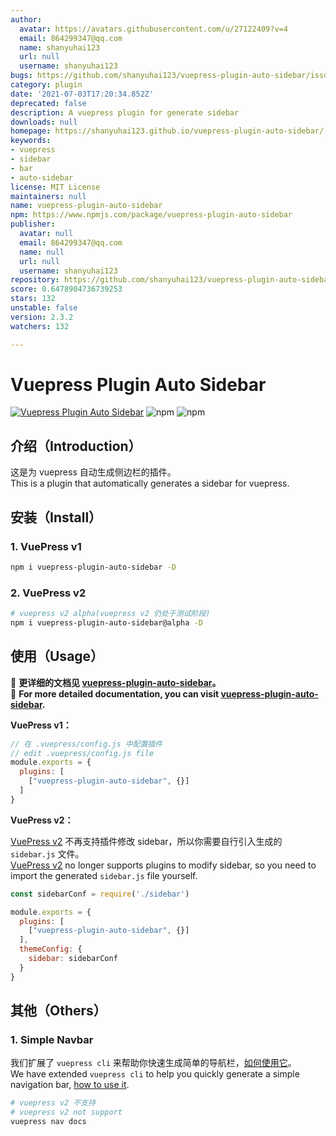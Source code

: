 ```yaml
---
author:
  avatar: https://avatars.githubusercontent.com/u/27122409?v=4
  email: 864299347@qq.com
  name: shanyuhai123
  url: null
  username: shanyuhai123
bugs: https://github.com/shanyuhai123/vuepress-plugin-auto-sidebar/issues
category: plugin
date: '2021-07-03T17:20:34.852Z'
deprecated: false
description: A vuepress plugin for generate sidebar
downloads: null
homepage: https://shanyuhai123.github.io/vuepress-plugin-auto-sidebar/
keywords:
- vuepress
- sidebar
- bar
- auto-sidebar
license: MIT License
maintainers: null
name: vuepress-plugin-auto-sidebar
npm: https://www.npmjs.com/package/vuepress-plugin-auto-sidebar
publisher:
  avatar: null
  email: 864299347@qq.com
  name: null
  url: null
  username: shanyuhai123
repository: https://github.com/shanyuhai123/vuepress-plugin-auto-sidebar
score: 0.6478904736739253
stars: 132
unstable: false
version: 2.3.2
watchers: 132

---
```


# Vuepress Plugin Auto Sidebar

[![Vuepress Plugin Auto Sidebar](https://github.com/shanyuhai123/vuepress-plugin-auto-sidebar/actions/workflows/deploy-docs.yml/badge.svg)](https://github.com/shanyuhai123/vuepress-plugin-auto-sidebar/actions/workflows/deploy-docs.yml) ![npm](https://img.shields.io/npm/dt/vuepress-plugin-auto-sidebar) ![npm](https://img.shields.io/npm/v/vuepress-plugin-auto-sidebar)

## 介绍（Introduction）

这是为 vuepress 自动生成侧边栏的插件。  
This is a plugin that automatically generates a sidebar for vuepress.

## 安装（Install）

### 1. VuePress v1

``` bash
npm i vuepress-plugin-auto-sidebar -D
```

### 2. VuePress v2

```bash
# vuepress v2 alpha(vuepress v2 仍处于测试阶段)
npm i vuepress-plugin-auto-sidebar@alpha -D
```

## 使用（Usage）

:book: **更详细的文档见 [vuepress-plugin-auto-sidebar](https://shanyuhai123.github.io/vuepress-plugin-auto-sidebar)。**  
:book: **For more detailed documentation, you can visit [vuepress-plugin-auto-sidebar](https://shanyuhai123.github.io/vuepress-plugin-auto-sidebar).**

**VuePress v1：**

```js
// 在 .vuepress/config.js 中配置插件
// edit .vuepress/config.js file
module.exports = {
  plugins: [
    ["vuepress-plugin-auto-sidebar", {}]
  ]
}
```

**VuePress v2：**

[VuePress v2](https://v2.vuepress.vuejs.org/zh/) 不再支持插件修改 sidebar，所以你需要自行引入生成的 `sidebar.js` 文件。  
[VuePress v2](https://v2.vuepress.vuejs.org/) no longer supports plugins to modify sidebar, so you need to import the generated `sidebar.js` file yourself.

```js
const sidebarConf = require('./sidebar')

module.exports = {
  plugins: [
    ["vuepress-plugin-auto-sidebar", {}]
  ],
  themeConfig: {
    sidebar: sidebarConf
  }
}
```

## 其他（Others）

### 1. Simple Navbar

我们扩展了 `vuepress cli` 来帮助你快速生成简单的导航栏，[如何使用它](https://shanyuhai123.github.io/vuepress-plugin-auto-sidebar/zh/features/plugin-options.html#nav-%E5%AF%BC%E8%88%AA%E6%A0%8F)。  
We have extended `vuepress cli` to help you quickly generate a simple navigation bar, [how to use it](https://shanyuhai123.github.io/vuepress-plugin-auto-sidebar/features/plugin-options.html#nav).

```bash
# vuepress v2 不支持
# vuepress v2 not support
vuepress nav docs
```
